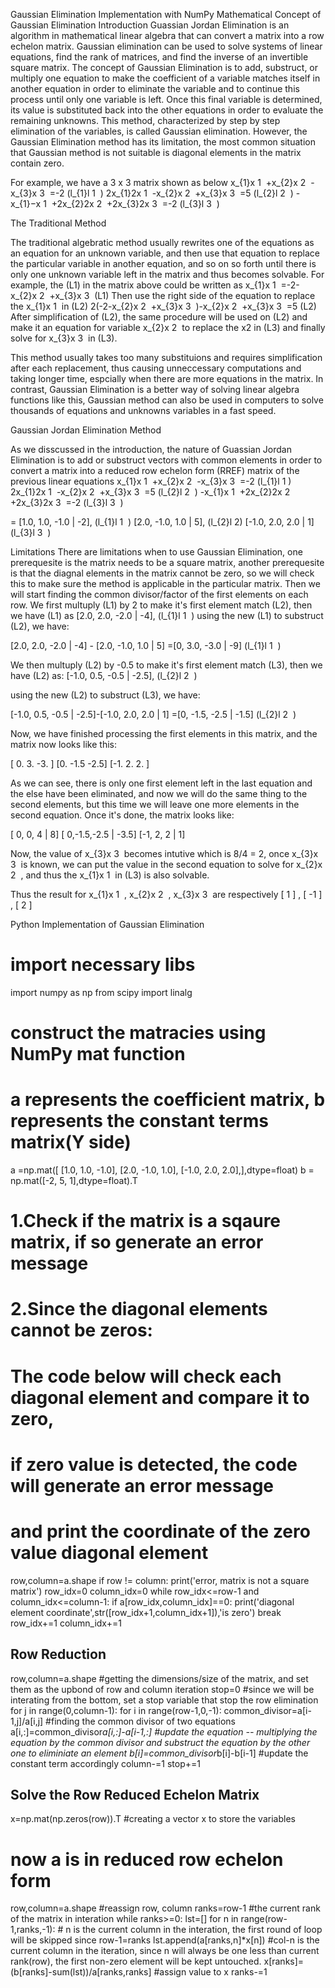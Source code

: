 Gaussian Elimination Implementation with NumPy
Mathematical Concept of Gaussian Elimination
Introduction
Guassian Jordan Elimination is an algorithm in mathematical linear algebra that can convert a matrix into a row echelon matrix. Gaussian elimination can be used to solve systems of linear equations, find the rank of matrices, and find the inverse of an invertible square matrix. The concept of Gaussian Elimination is to add, substruct, or multiply one equation to make the coefficient of a variable matches itself in another equation in order to eliminate the variable and to continue this process until only one variable is left. Once this final variable is determined, its value is substituted back into the other equations in order to evaluate the remaining unknowns. This method, characterized by step by step elimination of the variables, is called Gaussian elimination. However, the Gaussian Elimination method has its limitation, the most common situation that Gaussian method is not suitable is diagonal elements in the matrix contain zero.

For example, we have a 3 x 3 matrix shown as below
x_{1}x 
1
​
 +x_{2}x 
2
​
 -x_{3}x 
3
​
 =-2 (l_{1}l 
1
​
 )
2x_{1}2x 
1
​
 -x_{2}x 
2
​
 +x_{3}x 
3
​
 =5 (l_{2}l 
2
​
 )
-x_{1}−x 
1
​
 +2x_{2}2x 
2
​
 +2x_{3}2x 
3
​
 =-2 (l_{3}l 
3
​
 )



The Traditional Method

The traditional algebratic method usually rewrites one of the equations as an equation for an unknown variable, and then use that equation to replace the particular variable in another equation, and so on so forth until there is only one unknown variable left in the matrix and thus becomes solvable. For example, the (L1) in the matrix above could be written as
x_{1}x 
1
​
 =-2-x_{2}x 
2
​
 +x_{3}x 
3
​
  (L1)
Then use the right side of the equation to replace the x_{1}x 
1
​
  in (L2)
2(-2-x_{2}x 
2
​
 +x_{3}x 
3
​
 )-x_{2}x 
2
​
 +x_{3}x 
3
​
 =5 (L2)
After simplification of (L2), the same procedure will be used on (L2) and make it an equation for variable x_{2}x 
2
​
  to replace the x2 in (L3) and finally solve for x_{3}x 
3
​
  in (L3).

This method usually takes too many substituions and requires simplification after each replacement, thus causing unneccessary computations and taking longer time, espcially when there are more equations in the matrix. In contrast, Gaussian Elimination is a better way of solving linear algebra functions like this, Gaussian method can also be used in computers to solve thousands of equations and unknowns variables in a fast speed.


Gaussian Jordan Elimination Method

As we disscussed in the introduction, the nature of Guassian Jordan Elimination is to add or substruct vectors with common elements in order to convert a matrix into a reduced row echelon form (RREF) matrix of the previous linear equations
x_{1}x 
1
​
 +x_{2}x 
2
​
 -x_{3}x 
3
​
 =-2 (l_{1}l 
1
​
 )
2x_{1}2x 
1
​
 -x_{2}x 
2
​
 +x_{3}x 
3
​
 =5 (l_{2}l 
2
​
 )
-x_{1}x 
1
​
 +2x_{2}2x 
2
​
 +2x_{3}2x 
3
​
 =-2 (l_{3}l 
3
​
 )

=
[1.0, 1.0, -1.0 | -2], (l_{1}l 
1
​
 )
[2.0, -1.0, 1.0 | 5], (l_{2}l 
2
​
 )
[-1.0, 2.0, 2.0 | 1] (l_{3}l 
3
​
 )



Limitations
There are limitations when to use Gaussian Elimination, one prerequesite is the matrix needs to be a square matrix, another prerequesite is that the diagnal elements in the matrix cannot be zero, so we will check this to make sure the method is applicable in the particular matrix. Then we will start finding the common divisor/factor of the first elements on each row. We first multuply (L1) by 2 to make it's first element match (L2), then we have (L1) as
[2.0, 2.0, -2.0 | -4], (l_{1}l 
1
​
 )
using the new (L1) to substruct (L2), we have:

[2.0, 2.0, -2.0 | -4] - [2.0, -1.0, 1.0 | 5]
=[0, 3.0, -3.0 | -9] (l_{1}l 
1
​
 )

We then multuply (L2) by -0.5 to make it's first element match (L3), then we have (L2) as:
[-1.0, 0.5, -0.5 | -2.5], (l_{2}l 
2
​
 )

using the new (L2) to substruct (L3), we have:

[-1.0, 0.5, -0.5 | -2.5]-[-1.0, 2.0, 2.0 | 1]
=[0, -1.5, -2.5 | -1.5] (l_{2}l 
2
​
 )

Now, we have finished processing the first elements in this matrix, and the matrix now looks like this:

[ 0. 3. -3. ]
[0. -1.5 -2.5]
[-1. 2. 2. ]

As we can see, there is only one first element left in the last equation and the else have been eliminated, and now we will do the same thing to the second elements, but this time we will leave one more elements in the second equation. Once it's done, the matrix looks like:


[ 0, 0, 4 | 8]
[ 0,-1.5,-2.5 | -3.5]
[-1, 2, 2 | 1]

Now, the value of x_{3}x 
3
​
  becomes intutive which is 8/4 = 2, once x_{3}x 
3
​
  is known, we can put the value in the second equation to solve for x_{2}x 
2
​
 , and thus the x_{1}x 
1
​
  in (L3) is also solvable.

Thus the result for x_{1}x 
1
​
 , x_{2}x 
2
​
 , x_{3}x 
3
​
  are respectively [ 1 ] , [ -1 ] , [ 2 ]

Python Implementation of Gaussian Elimination
# import necessary libs
import numpy as np
from scipy import linalg

# construct the matracies using NumPy mat function
# a represents the coefficient matrix, b represents the constant terms matrix(Y side)

a =np.mat([
        [1.0, 1.0, -1.0],
        [2.0, -1.0, 1.0],
        [-1.0, 2.0, 2.0],],dtype=float)
b = np.mat([-2, 5, 1],dtype=float).T



# 1.Check if the matrix is a sqaure matrix, if so generate an error message
# 2.Since the diagonal elements cannot be zeros:
# The code below will check each diagonal element and compare it to zero, 
# if zero value is detected, the code will generate an error message 
# and print the coordinate of the zero value diagonal element
row,column=a.shape
if row != column:
  print('error, matrix is not a square matrix')
row_idx=0
column_idx=0
while row_idx<=row-1 and column_idx<=column-1:
  if a[row_idx,column_idx]==0:
    print('diagonal element coordinate',str([row_idx+1,column_idx+1]),'is zero')
    break
  row_idx+=1
  column_idx+=1





## Row Reduction ##


row,column=a.shape #getting the dimensions/size of the matrix, and set them as the upbond of row and column iteration
stop=0 #since we will be interating from the bottom, set a stop variable that stop the row elimination
for j in range(0,column-1):
  for i in range(row-1,0,-1):
    common_divisor=a[i-1,j]/a[i,j]  #finding the common divisor of two equations
    a[i,:]=common_divisor*a[i,:]-a[i-1,:]  #update the equation -- multiplying the equation by the common divisor and substruct the equation by the other one to eliminiate an element
    b[i]=common_divisor*b[i]-b[i-1] #update the constant term accordingly
  column-=1
  stop+=1


## Solve the Row Reduced Echelon Matrix ##
x=np.mat(np.zeros(row)).T #creating a vector x to store the variables


# now a is in reduced row echelon form


row,column=a.shape #reassign row, column
ranks=row-1 #the current rank of the matrix in interation
while ranks>=0:
  lst=[]
  for n in range(row-1,ranks,-1): # n is the current column in the interation, the first round of loop will be skipped since row-1=ranks
    lst.append(a[ranks,n]*x[n]) #col-n is the current column in the iteration, since n will always be one less than current rank(row), the first non-zero element will be kept untouched.
  x[ranks]=(b[ranks]-sum(lst))/a[ranks,ranks] #assign value to x
  ranks-=1
